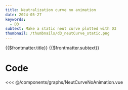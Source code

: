 ```yaml
---
title: Neutralization curve no animation
date: 2024-05-27
keywords:
  - D3
subtext: Make a static neut curve plotted with D3
thumbnail: /thumbnails/d3_neutCurve_static.png
---
```


<script setup>
  import NeutCurveNoAnimation from '/components/graphs/NeutCurveNoAnimation.vue'
</script>

<FigureTitle>{{$frontmatter.title}}</FigureTitle>
<SubtitleHeader>{{$frontmatter.subtext}}</SubtitleHeader>
<D3PlotContainer>
<NeutCurveNoAnimation/>
</D3PlotContainer>

<div class='py-24 prose dark:prose-dark dark:prose-invert prose-sm text-xs'>

# Code

<<< @/components/graphs/NeutCurveNoAnimation.vue

</div>
